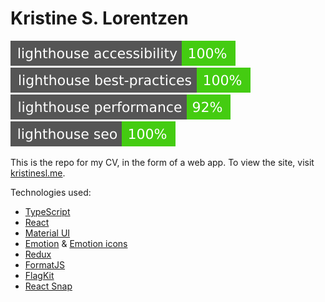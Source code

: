 # Kristine S. Lorentzen
![Lighthouse Accessibility Badge](./src/assets/img/scores/lighthouse_accessibility.svg)
![Lighthouse Best Practices Badge](./src/assets/img/scores/lighthouse_best-practices.svg)
![Lighthouse Performance Badge](./src/assets/img/scores/lighthouse_performance.svg)
![Lighthouse SEO Badge](./src/assets/img/scores/lighthouse_seo.svg)

This is the repo for my CV, in the form of a web app. To view the site, visit [kristinesl.me](kristinesl.me). 

Technologies used:

- [TypeScript](https://github.com/Microsoft/TypeScript)
- [React](https://github.com/facebook/react) 
- [Material UI](https://github.com/mui-org/material-ui) 
- [Emotion](https://github.com/emotion-js/emotion) & [Emotion icons](https://github.com/emotion-icons/emotion-icons)
- [Redux](https://github.com/reduxjs/react-redux)
- [FormatJS](https://github.com/formatjs/formatjs)
- [FlagKit](https://github.com/umidbekk/react-flag-kit)
- [React Snap](https://github.com/stereobooster/react-snap)
